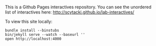 This is a Github Pages interactives repository.
You can see the unordered list of interactives here:
http://scytacki.github.io/lab-interactives/

To view this site locally:

    bundle install --binstubs
    bin/jekyll serve --watch --baseurl ''
    open http://localhost:4000
